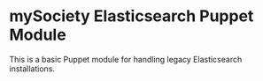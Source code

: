 # mySociety Elasticsearch Puppet Module

This is a basic Puppet module for handling legacy Elasticsearch installations.


